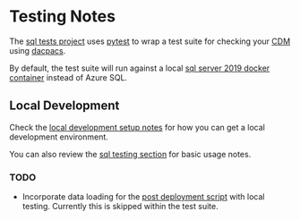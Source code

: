 # Testing Notes

The [sql tests project](/sql/tests) uses [pytest](https://docs.pytest.org/en/7.1.x/) to wrap a test suite for checking your [CDM](/sql/cdm/) using [dacpacs](https://docs.microsoft.com/en-us/sql/relational-databases/data-tier-applications/data-tier-applications?view=sql-server-ver15).

By default, the test suite will run against a local [sql server 2019 docker container](https://docs.microsoft.com/en-us/sql/linux/sql-server-linux-docker-container-deployment?view=sql-server-ver15) instead of Azure SQL.

## Local Development

Check the [local development setup notes](/local_development_setup.md) for how you can get a local development environment.

You can also review the [sql testing section](/local_development_setup.md#sql-testing) for basic usage notes.

### TODO

* Incorporate data loading for the [post deployment script](/sql/cdm/v5.3.1/omop_vocabulary_ddl/Scripts/Script.PostDeployment.sql) with local testing.  Currently this is skipped within the test suite.
